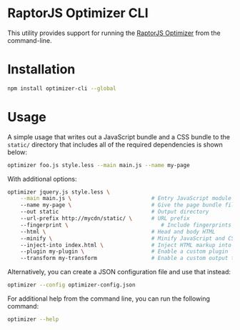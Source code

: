 RaptorJS Optimizer CLI
========================================

This utility provides support for running the [RaptorJS Optimizer](https://github.com/raptorjs3/optimizer) from the command-line.

# Installation

```bash
npm install optimizer-cli --global
```

# Usage

A simple usage that writes out a JavaScript bundle and a CSS bundle to the `static/` directory that includes all of the required dependencies is shown below:

```bash
optimizer foo.js style.less --main main.js --name my-page
```

With additional options:
```bash
optimizer jquery.js style.less \
    --main main.js \                         # Entry JavaScript module for the browser
    --name my-page \                         # Give the page bundle files a name
    --out static                             # Output directory
    --url-prefix http://mycdn/static/ \      # URL prefix
    --fingerprint \                             # Include fingerprints
    --html \                                 # Head and body HTML
    --minify \                               # Minify JavaScript and CSS
    --inject-into index.html \               # Inject HTML markup into a static HTML file
    --plugin my-plugin \                     # Enable a custom plugin
    --transform my-transform                 # Enable a custom output transform
```

Alternatively, you can create a JSON configuration file and use that instead:

```bash
optimizer --config optimizer-config.json
```

For additional help from the command line, you can run the following command:

```bash
optimizer --help
```
